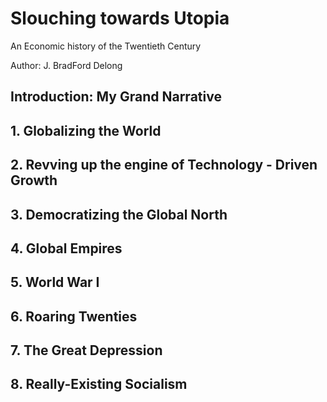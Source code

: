 # Slouching towards Utopia
An Economic history of the Twentieth Century

Author: J. BradFord Delong

## Introduction: My Grand Narrative
## 1. Globalizing the World
## 2. Revving up the engine of Technology - Driven Growth
## 3. Democratizing the Global North
## 4. Global Empires
## 5. World War I
## 6. Roaring Twenties
## 7. The Great Depression
## 8. Really-Existing Socialism
